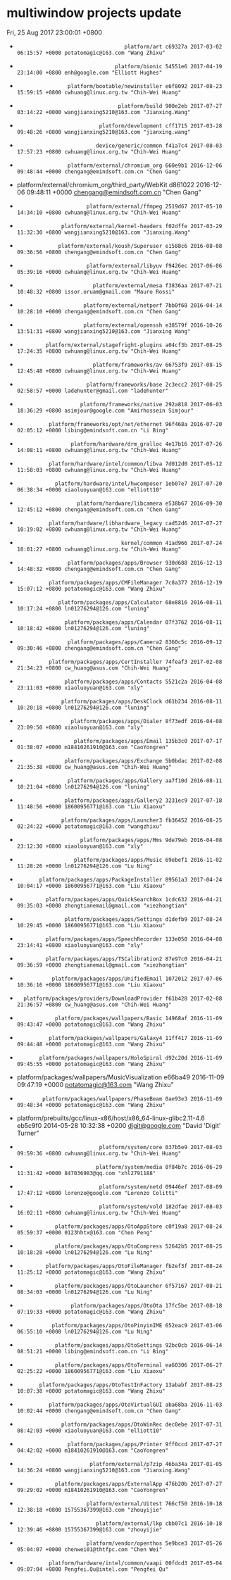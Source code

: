 # multiwindow projects update
Fri, 25 Aug 2017 23:00:01 +0800
-                                       platform/art c69327a 2017-03-02 06:15:57 +0000 potatomagic@163.com "Wang Zhixu" 
-                                    platform/bionic 54551e6 2017-04-19 23:14:00 +0800 enh@google.com "Elliott Hughes" 
-                     platform/bootable/newinstaller e6f8092 2017-08-23 15:59:15 +0800 cwhuang@linux.org.tw "Chih-Wei Huang" 
-                                     platform/build 900e2eb 2017-07-27 03:14:22 +0000 wangjianxing5210@163.com "Jianxing.Wang" 
-                               platform/development cff1715 2017-03-28 09:48:26 +0800 wangjianxing5210@163.com "jianxing.wang" 
-                              device/generic/common f41a7c4 2017-08-03 17:57:23 +0800 cwhuang@linux.org.tw "Chih-Wei Huang" 
-                     platform/external/chromium_org 660e9b1 2016-12-06 09:48:44 +0000 chengang@emindsoft.com.cn "Chen Gang" 
-  platform/external/chromium_org/third_party/WebKit d861022 2016-12-06 09:48:11 +0000 chengang@emindsoft.com.cn "Chen Gang" 
-                           platform/external/ffmpeg 2519d67 2017-05-10 14:34:10 +0800 cwhuang@linux.org.tw "Chih-Wei Huang" 
-                   platform/external/kernel-headers f02dffe 2017-03-29 11:32:30 +0800 wangjianxing5210@163.com "Jianxing.Wang" 
-                  platform/external/koush/Superuser e1588c6 2016-08-08 09:36:56 +0800 chengang@emindsoft.com.cn "Chen Gang" 
-                           platform/external/libyuv f9426ec 2017-06-06 05:39:16 +0000 cwhuang@linux.org.tw "Chih-Wei Huang" 
-                             platform/external/mesa f3836aa 2017-07-21 10:48:32 +0800 issor.oruam@gmail.com "Mauro Rossi" 
-                          platform/external/netperf 7bb0f68 2016-04-14 10:28:10 +0000 chengang@emindsoft.com.cn "Chen Gang" 
-                          platform/external/openssh e38579f 2016-10-26 13:51:31 +0800 wangjianxing5210@163.com "Jianxing Wang" 
-              platform/external/stagefright-plugins a04cf3b 2017-08-25 17:24:35 +0800 cwhuang@linux.org.tw "Chih-Wei Huang" 
-                             platform/frameworks/av 66753f9 2017-08-15 12:45:48 +0800 cwhuang@linux.org.tw "Chih-Wei Huang" 
-                           platform/frameworks/base 2c3ecc2 2017-08-25 02:58:57 +0000 ladehunter@gmail.com "ladehunter" 
-                         platform/frameworks/native 292a818 2017-06-03 18:36:29 +0800 asimjour@google.com "Amirhossein Simjour" 
-               platform/frameworks/opt/net/ethernet 96f468a 2016-07-20 02:05:12 +0000 libing@emindsoft.com.cn "Li Bing" 
-                      platform/hardware/drm_gralloc 4e17b16 2017-07-26 14:08:11 +0800 cwhuang@linux.org.tw "Chih-Wei Huang" 
-               platform/hardware/intel/common/libva 7d012d0 2017-05-12 11:58:03 +0800 cwhuang@linux.org.tw "Chih-Wei Huang" 
-                 platform/hardware/intel/hwcomposer 1eb07e7 2017-07-20 06:38:34 +0000 xiaoluoyuan@163.com "elliott10" 
-                        platform/hardware/libcamera e538b67 2016-09-30 12:45:12 +0800 chengang@emindsoft.com.cn "Chen Gang" 
-               platform/hardware/libhardware_legacy cad52d6 2017-07-27 10:19:02 +0800 cwhuang@linux.org.tw "Chih-Wei Huang" 
-                                      kernel/common 41ad966 2017-07-24 18:01:27 +0800 cwhuang@linux.org.tw "Chih-Wei Huang" 
-                     platform/packages/apps/Browser 930d688 2016-12-13 14:48:32 +0800 chengang@emindsoft.com.cn "Chen Gang" 
-               platform/packages/apps/CMFileManager 7c8a377 2016-12-19 15:07:12 +0800 potatomagic@163.com "Wang Zhixu" 
-                  platform/packages/apps/Calculator 68e8816 2016-08-11 10:17:24 +0800 ln01276294@126.com "luning" 
-                    platform/packages/apps/Calendar 07f3762 2016-08-11 10:18:42 +0800 ln01276294@126.com "luning" 
-                     platform/packages/apps/Camera2 8360c5c 2016-09-12 09:30:46 +0800 chengang@emindsoft.com.cn "Chen Gang" 
-               platform/packages/apps/CertInstaller 74feaf3 2017-02-08 21:34:23 +0800 cw_huang@asus.com "Chih-Wei Huang" 
-                    platform/packages/apps/Contacts 5521c2a 2016-04-08 23:11:03 +0800 xiaoluoyuan@163.com "xly" 
-                   platform/packages/apps/DeskClock d61b234 2016-08-11 10:20:18 +0800 ln01276294@126.com "luning" 
-                      platform/packages/apps/Dialer 8f73edf 2016-04-08 23:09:50 +0800 xiaoluoyuan@163.com "xly" 
-                       platform/packages/apps/Email 135b3c0 2017-07-17 01:38:07 +0000 m18410261910@163.com "CaoYongren" 
-                    platform/packages/apps/Exchange 5b0bdac 2017-02-08 21:35:38 +0800 cw_huang@asus.com "Chih-Wei Huang" 
-                     platform/packages/apps/Gallery aa7f10d 2016-08-11 10:21:04 +0800 ln01276294@126.com "luning" 
-                    platform/packages/apps/Gallery2 3231ec9 2017-07-18 11:48:56 +0000 18600956771@163.com "Liu Xiaoxu" 
-                   platform/packages/apps/Launcher3 fb36452 2016-08-25 02:24:22 +0000 potatomagic@163.com "wangzhixu" 
-                         platform/packages/apps/Mms 9de79eb 2016-04-08 23:12:30 +0800 xiaoluoyuan@163.com "xly" 
-                       platform/packages/apps/Music 69ebef1 2016-11-02 11:28:26 +0000 ln01276294@126.com "Lu Ning" 
-            platform/packages/apps/PackageInstaller 89561a3 2017-04-24 10:04:17 +0000 18600956771@163.com "Liu Xiaoxu" 
-              platform/packages/apps/QuickSearchBox 1cdc632 2016-04-21 09:35:03 +0000 zhongtianemail@gmail.com "xiezhongtian" 
-                    platform/packages/apps/Settings d1defb9 2017-08-24 10:29:45 +0000 18600956771@163.com "Liu Xiaoxu" 
-              platform/packages/apps/SpeechRecorder 133e050 2016-04-08 23:14:41 +0800 xiaoluoyuan@163.com "xly" 
-              platform/packages/apps/TSCalibration2 87e97c0 2016-04-21 09:36:59 +0000 zhongtianemail@gmail.com "xiezhongtian" 
-                platform/packages/apps/UnifiedEmail 1072012 2017-07-06 10:36:16 +0000 18600956771@163.com "Liu Xiaoxu" 
-       platform/packages/providers/DownloadProvider f61b428 2017-02-08 21:36:57 +0800 cw_huang@asus.com "Chih-Wei Huang" 
-                 platform/packages/wallpapers/Basic 14968af 2016-11-09 09:43:47 +0000 potatomagic@163.com "Wang Zhixu" 
-               platform/packages/wallpapers/Galaxy4 11ff417 2016-11-09 09:44:48 +0000 potatomagic@163.com "Wang Zhixu" 
-            platform/packages/wallpapers/HoloSpiral d92c20d 2016-11-09 09:45:55 +0000 potatomagic@163.com "Wang Zhixu" 
-    platform/packages/wallpapers/MusicVisualization e66ba49 2016-11-09 09:47:19 +0000 potatomagic@163.com "Wang Zhixu" 
-             platform/packages/wallpapers/PhaseBeam 0ae93e3 2016-11-09 09:48:34 +0000 potatomagic@163.com "Wang Zhixu" 
- platform/prebuilts/gcc/linux-x86/host/x86_64-linux-glibc2.11-4.6 eb5c9f0 2014-05-28 10:32:38 +0200 digit@google.com "David 'Digit' Turner" 
-                               platform/system/core 037b5e9 2017-08-03 09:59:36 +0800 cwhuang@linux.org.tw "Chih-Wei Huang" 
-                              platform/system/media 8f84b7c 2016-06-29 11:31:42 +0000 847036983@qq.com "xhl2791188" 
-                               platform/system/netd 09446ef 2017-08-09 17:47:12 +0800 lorenzo@google.com "Lorenzo Colitti" 
-                               platform/system/vold 182dfae 2017-08-03 16:02:11 +0800 cwhuang@linux.org.tw "Chih-Wei Huang" 
-                 platform/packages/apps/OtoAppStore c0f19a8 2017-08-24 05:59:37 +0000 0123hhtx@163.com "Chen Peng" 
-                 platform/packages/apps/OtoCompress 52642b5 2017-08-25 10:18:28 +0000 ln01276294@126.com "Lu Ning" 
-              platform/packages/apps/OtoFileManager fb2ef3f 2017-08-24 11:25:12 +0000 potatomagic@163.com "Wang Zhixu" 
-                 platform/packages/apps/OtoLauncher 6f57167 2017-08-21 08:34:03 +0000 ln01276294@126.com "Lu Ning" 
-                      platform/packages/apps/OtoOta 17fc5be 2017-08-18 07:19:33 +0000 potatomagic@163.com "Wang Zhixu" 
-                platform/packages/apps/OtoPinyinIME 652eac9 2017-03-06 06:55:10 +0000 ln01276294@126.com "Lu Ning" 
-                 platform/packages/apps/OtoSettings 92bc0cb 2016-06-14 08:51:21 +0000 libing@emindsoft.com.cn "Li Bing" 
-                 platform/packages/apps/OtoTerminal ea60306 2017-06-27 02:25:22 +0000 18600956771@163.com "Liu Xiaoxu" 
-            platform/packages/apps/OtoTestInFactory 13ababf 2017-08-23 10:07:38 +0000 potatomagic@163.com "Wang Zhixu" 
-               platform/packages/apps/OtoVirtualGUI aba68ba 2016-11-03 10:02:44 +0000 chengang@emindsoft.com.cn "Chen Gang" 
-                   platform/packages/apps/OtoWinRec dec0ebe 2017-07-31 08:42:03 +0000 xiaoluoyuan@163.com "elliott10" 
-                     platform/packages/apps/Printer 9ff0ccd 2017-07-27 04:42:02 +0000 m18410261910@163.com "CaoYongren" 
-                            platform/external/p7zip 46ba34a 2017-01-05 14:36:24 +0800 wangjianxing5210@163.com "Jianxing.Wang" 
-                 platform/packages/apps/ExternalApp 476b20b 2017-07-27 09:29:02 +0000 m18410261910@163.com "CaoYongren" 
-                           platform/external/Uitest 766cf50 2016-10-18 12:38:18 +0800 15755367399@163.com "zhouyijie" 
-                              platform/external/lkp cbb07c1 2016-10-18 12:39:46 +0800 15755367399@163.com "zhouyijie" 
-                           platform/vendor/openthos 5e9bce3 2017-05-26 05:04:07 +0000 chenwei01@thtfpc.com "Chen Wei" 
-               platform/hardware/intel/common/vaapi 00fdcd3 2017-05-04 09:07:04 +0800 Pengfei.Qu@intel.com "Pengfei Qu" 
